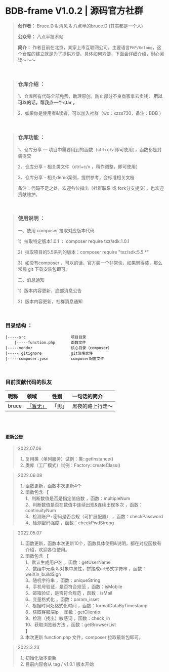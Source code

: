# BDB-frame V1.0.2 | 源码官方社群

> **创作者：** Bruce.D & 清风 & 八点半的bruce.D (其实都是一个人)
> 
> **公众号：** 八点半技术站
> 
> **简介：** 作者目前在北京，某家上市互联网公司，主要语言```PHP/Golang```，这个仓库的建立就是为了提供方便。具体如何方便，下面会详细介绍，耐心阅读～～～

<br/>  

> ### 仓库介绍 ：
> 
> 1、仓库所有代码全部免费、助理原创。防止部分不良商家拿去卖钱，<b> 所以可以的话，帮我点一个 star 。</b>
> 
> 2、如果你是使用者&读者，可以加入社群（wx：xzzs730，备注：BDB ）
> 



<br/>  

>  ### 仓库功能 ：
>
>
> 1、仓库分享 — 项目中需要用到的函数（ctrl+c/v 即可使用），函数都是封装提交
> 
> 2、仓库分享 - 相关类文件（ctrl+c/v ，稍作调整，即可使用）
>
> 3、仓库分享 - 相关demo案例，提供参考，会标准相关文档
>
> 备注：代码不足之处，欢迎各位指出（社群联系 或 fork分支提交），也欢迎贡献维护。


<br/>  

>  ### 使用说明 ：
>
> 一、使用 composer 拉取对应版本代码
> 
> 1）拉取特定版本1.0.1 ： composer require txz/sdk:1.0.1
> 
> 2）拉取项目的5.5系列的版本：composer require "txz/sdk:5.5.*"
> 
> 3）如没有composer ，可以的话，官方装一个非常快，如果懒得装，那么常规 git 下载安装包即可。
> 
> 二、消息通知
> 
> 1）版本内容更新，底部消息公告
> 
> 2）版本内容更新，社群消息通知

<br/>  

  ### 目录结构 ：
    |-----src                    项目目录
        |-----function.php       函数文件
    |-----vendor                 核心目录（composer）
    |-----.gitignore             git忽略文件
    |-----composer.josn          composer配置文件



<br/>




### 目前贡献代码的队友

| 昵称 | 领域  | 性别 | 一句话的简介   |
| :------------- | :----------- | :----------- |:----------- |
| bruce | <a href="#">「暂无」</a> |「男」 | 黑夜的路上行走～ |
<br/>




<br/>



#### 更新公告
> 2022.07.06
>1. 复用类（单列服务）试例：类::getInstance()
>2. 类库（工厂模式）试例：Factory::createClass()

> 2022.06.08
>1. 函数更新，函数本次更新4个
>2. 函数包含 【
    <br/>1、判断数值是否是指定值倍数 ，函数：multipleNum<br/>
    2、判断数值是否在数值中连续出现&连续出现多次 ，函数：continuityNum<br/>
    3、检测账户+密码是否合规（可扩展配置） ，函数：checkPassword<br/>
    4、检测密码强度 ，函数：checkPwdStrong<br/>


> 2022.05.07
>1. 函数更新，函数本次更新10个，函数具体使用&说明，都在对应函数有介绍，欢迎各位使用。
>2. 函数包含 【
    <br/>1、默认生成用户名 ，函数：getUserName<br/>
    2、数组中元素 & 对象中属性，拼接成url形式字符串 ，函数：weiXin_buildSign<br/>
> 3、随机字符串 ，函数：uniqueString<br/>
> 4、手机号验证，是否符合规范 ，函数：isMobile<br/>
> 5、邮箱验证，是否符合规范 ，函数：isMail<br/>
> 6、变量格式化 ，函数：param_isset<br/>
> 7、根据时间处格式化时间 ，函数：formatDataByTimestamp<br/>
> 8、获取客服端ip ，函数：getClientIp<br/>
> 9、检测（找出）敏感词 ，函数：check_in<br/>
> 10、获取浏览器方法 ，函数：getBrowserList<br/>
】 
>3. 本次更新 function.php 文件，composer 拉取最新包即可。


> 2022.3.23
>1. 初始化版本更新
>2. 目前内容会从 tag / v1.0.1 版本开始
